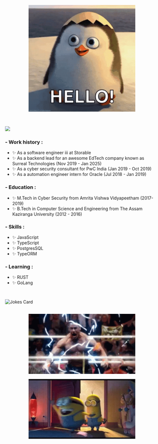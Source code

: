 <!-- Markdown -->

<div align="center">
<img hight="150" width="350" alt="GIF" align="center" src="https://github.com/de-saurabh/de-saurabh/blob/main/assets/hello.gif">
</div>

</br>
</br>

![](https://komarev.com/ghpvc/?username=de-saurabh&style=flat-square)

### - Work history :
- ✨ As a software engineer iii at Storable
- ✨ As a backend lead for an awesome EdTech company known as Surreal Technologies (Nov 2019 - Jan 2025)
- ✨ As a cyber security consultant for PwC India (Jan 2019 - Oct 2019)
- ✨ As a automation engineer intern for Oracle (Jul 2018 - Jan 2019)

### - Education :
- ✨ M.Tech in Cyber Security from Amrita Vishwa Vidyapeetham (2017-2019)
- ✨ B.Tech in Computer Science and Engineering from The Assam Kaziranga University (2012 - 2016)

### - Skills :
- ✨ JavaScript
- ✨ TypeScript
- ✨ PostgresSQL
- ✨ TypeORM

### - Learning :
- ✨ RUST
- ✨ GoLang

</br>


![Jokes Card](https://readme-jokes.vercel.app/api)<br/><br/>
<div align="center">
  <img hight="150" width="350" alt="GIF" align="center" src="https://github.com/de-saurabh/de-saurabh/blob/main/assets/john-cena-super-saiyan.gif"></br>
</br>
  <img hight="150" width="350" alt="GIF" align="center" src="https://github.com/de-saurabh/de-saurabh/blob/main/assets/im-out-bye.gif">
</div>
<!--
**de-saurabh/de-saurabh** is a ✨ _special_ ✨ repository because its `README.md` (this file) appears on your GitHub profile.

Here are some ideas to get you started:

- 🔭 I’m currently working on ...
- 🌱 I’m currently learning ...
- 👯 I’m looking to collaborate on ...
- 🤔 I’m looking for help with ...
- 💬 Ask me about ...
- 📫 How to reach me: ...
- 😄 Pronouns: ...
- ⚡ Fun fact: ...
-->
